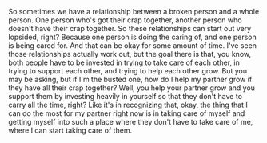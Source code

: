  So sometimes we have a relationship between a broken person and a whole person. One person who's got their crap together, another person who doesn't have their crap together. So these relationships can start out very lopsided, right? Because one person is doing the caring of, and one person is being cared for. And that can be okay for some amount of time. I've seen those relationships actually work out, but the goal there is that, you know, both people have to be invested in trying to take care of each other, in trying to support each other, and trying to help each other grow. But you may be asking, but if I'm the busted one, how do I help my partner grow if they have all their crap together? Well, you help your partner grow and you support them by investing heavily in yourself so that they don't have to carry all the time, right? Like it's in recognizing that, okay, the thing that I can do the most for my partner right now is in taking care of myself and getting myself into such a place where they don't have to take care of me, where I can start taking care of them.